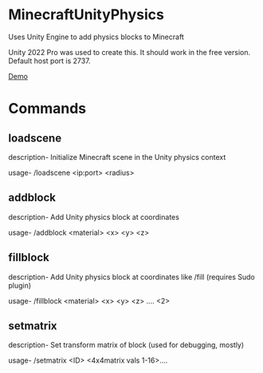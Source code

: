 # MinecraftUnityPhysics
Uses Unity Engine to add physics blocks to Minecraft

Unity 2022 Pro was used to create this. It should work in the free version. Default host port is 2737.

[Demo](https://fixupx.com/hana2736_/status/1817891539193876815)

# Commands

## loadscene

description- Initialize Minecraft scene in the Unity physics context

usage- /loadscene \<ip:port> \<radius>

## addblock

description- Add Unity physics block at coordinates

usage- /addblock \<material> \<x> \<y> \<z>

## fillblock

description- Add Unity physics block at coordinates like /fill (requires Sudo plugin)

usage- /fillblock \<material> \<x> \<y> \<z> .... <2>

## setmatrix

description- Set transform matrix of block (used for debugging, mostly)

usage- /setmatrix \<ID> \<4x4matrix vals 1-16>....
